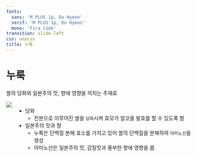 ```yaml
---
fonts:
  sans: 'M PLUS 1p, Do Hyeon'
  serif: 'M PLUS 1p, Do Hyeon'
  mono: 'Fira Code'
transition: slide-left
css: unocss
title: 누룩
---
```


# 누룩
쌀의 당화와 일본주의 맛, 향에 영향을 끼치는 주재료

<div class="mt-2" style="display: flex; gap: 12px">
  <div>
    <img src="/images/kouji.png" class="h-77 rounded shadow">
  </div>
  <div>
    <ul>
      <li>
        당화
        <ul>
          <li>
           전분으로 이루어진 쌀을 <code v-mark.circle.red="1">당화</code>시켜 효모가 알코올 발효를 할 수 있도록 함
          </li>
        </ul>
      </li>
      <li v-click="2">
        일본주의 맛과 향
        <ul>
          <li>
           누룩은 단백질 분해 효소를 가지고 있어 쌀의 단백질을 분해하여 <code v-mark.circle.red="3">아미노산</code>을 생성
          </li>
          <li>
            아미노산은 일본주의 맛, 감칠맛과 풍부한 향에 영향을 줌 
          </li>
        </ul>
      </li>
    </ul>
  </div>
</div>

